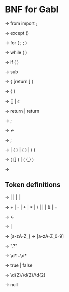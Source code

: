# BNF for Gabl

<import> -> from <name> import <name>;

<except> -> except (<name>) <block>

<for-loop> -> for (<type-pair> ; <stmt> ; <stmt>) <block>

<while-loop> -> while ( <stmt> ) <block>

<if-stmt> -> if ( <stmt> ) <block>

<submodule> -> sub <name> <param> <sub-block>

<sub-block> -> { <sequence> [return <expr>] }

<block> -> { <sequence> }

<sequence> -> <expr> [<sequence>]
  | ϵ

<return> -> return <name>
  | return <literal>

<declare> -> <type-pair>;

<define> -> <name> <- <expr>

<expr> -> <stmt> ;

<stmt> -> <name>|<literal> {<oper> <stmt>}
  | <submodule> {<oper> <stmt>}
  | ( <stmt> )


<param> -> ( [<type-pair>] )
  | ( <type-pair> {,<type-pair>} )

<type-pair> -> <type> <name>

## Token definitions

<literal> -> <string>
  | <numeric>
  | <bool>
  | <date>
  | <null>

<oper> -> +
  | -
  | +
  | *
  | /
  | |
  | &
  | =

<assign> -> <-

<name> -> <alpha><alpha-num>
  | <alpha>

<alpha> -> [a-zA-Z_]
<alpha-num> -> [a-zA-Z_0-9]

<string> -> ".?"

<numeric> -> \d*\.+\d*

<bool> -> true
  | false

<date> -> \d{2}/\d{2}/\d{2}

<null> -> null

